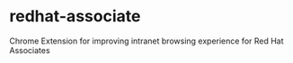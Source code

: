# redhat-associate
Chrome Extension for improving intranet browsing experience for Red Hat Associates
